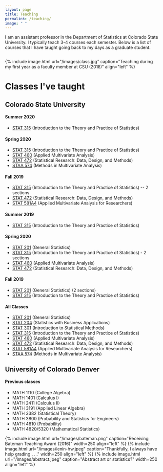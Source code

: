 ```yaml
---
layout: page
title: Teaching
permalink: /teaching/
image: " "
---
```


I am an assistant professor in the Department of Statistics at Colorado State University. I typically teach 3-4 courses each semester. Below is a list of courses that I have taught going back to my days as a graduate student. 

<hr style="clear:both;visibility: hidden;" />  


{% include image.html url="/images/class.jpg" caption="Teaching during my first year as a faculty member at CSU (2018)" align="left" %}
 


# Classes I've taught

## Colorado State University

#### Summer 2020
- [STAT 315](/teaching/stat315) (Introduction to the Theory and Practice of Statistics)

#### Spring 2020
- [STAT 315](/teaching/stat315) (Introduction to the Theory and Practice of Statistics)
- [STAT 460](/teaching/stat460) (Applied Multivariate Analysis) 
- [STAT 472](/teaching/stat472) (Statistical Research: Data, Design, and Methods) 
- [STAA 574](/teaching/staa574) (Methods in Multivariate Analysis)

#### Fall 2019
- [STAT 315](/teaching/stat315) (Introduction to the Theory and Practice of Statistics) -- 2 sections
- [STAT 472](/teaching/stat472) (Statistical Research: Data, Design, and Methods) 
- [STAT 581A4](/teaching/stat581a4) (Applied Multivariate Analysis for Researchers)

#### Summer 2019
- [STAT 315](/teaching/stat315) (Introduction to the Theory and Practice of Statistics)

#### Spring 2020
- [STAT 201](/teaching/stat201) (General Statistics)
- [STAT 315](/teaching/stat315) (Introduction to the Theory and Practice of Statistics) - 2 sections 
- [STAT 460](/teaching/stat460) (Applied Multivariate Analysis) 
- [STAT 472](/teaching/stat472) (Statistical Research: Data, Design, and Methods) 

#### Fall 2019
- [STAT 201](/teaching/stat201) (General Statistics) (2 sections)
- [STAT 315](/teaching/stat315) (Introduction to the Theory and Practice of Statistics) 



#### All Classes

- [STAT 201](/teaching/stat201) (General Statistics)
- [STAT 204](/teaching/stat204) (Statistics with Business Applications)
- [STAT 301](/teaching/stat301) (Introduction to Statistical Methods)
- [STAT 315](/teaching/stat315) (Introduction to the Theory and Practice of Statistics) 
- [STAT 460](/teaching/stat460) (Applied Multivariate Analysis) 
- [STAT 472](/teaching/stat472) (Statistical Research: Data, Design, and Methods) 
- [STAT 581A4](/teaching/stat581a4) (Applied Multivariate Analysis for Researchers)
- [STAA 574](/teaching/staa574) (Methods in Multivariate Analysis)

## University of Colorado Denver

#### Previous classes

- MATH 1110 (College Algebra)
- MATH 1401 (Calculus I)
- MATH 2411 (Calculus II)
- MATH 3191 (Applied Linear Algebra)
- MATH 3382 (Statistical Theory)
- MATH 3800 (Probability and Statistics for Engineers)
- MATH 4810 (Probability)
- MATH 4820/5320 (Mathematical Statistics)


{% include image.html url="/images/bateman.png" caption="Receiving Bateman Teaching Award (2016)" width=250 align="left" %}
{% include image.html url="/images/lenin-hw.jpeg" caption="Thankfully, I always have help grading . . ." width=250 align="left" %}
{% include image.html url="/images/abstract.jpeg" caption="Abstract art or statistics?" width=250 align="left" %}


